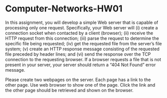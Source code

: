 # Computer-Networks-HW01
In this assignment, you will develop a simple Web server that is capable of processing
only one request. Specifically, your Web server will (i) create a connection socket when
contacted by a client (browser); (ii) receive the HTTP request from this connection; (iii)
parse the request to determine the specific file being requested; (iv) get the requested
file from the server’s file system; (v) create an HTTP response message consisting of
the requested file preceded by header lines; and (vi) send the response over the TCP
connection to the requesting browser. If a browser requests a file that is not present in
your server, your server should return a “404 Not Found” error message.

Please create two webpages on the server. Each page has a link to the other page. Use
web browser to show one of the page. Click the link and the other page should be
retrieved and shown on the browser.